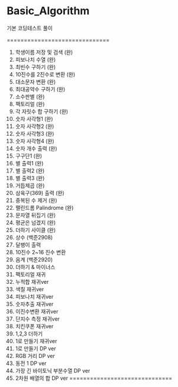 # Basic_Algorithm
기본 코딩테스트 풀이

==============================
1. 학생이름 저장 및 검색 (완)
2. 피보나치 수열 (완)
3. 최빈수 구하기 (완)
4. 10진수를 2진수로 변환 (완)
5. 대소문자 변환 (완)
6. 최대공약수 구하기 (완)
7. 소수판별 (완)
8. 팩토리얼 (완)
9. 각 자릿수 합 구하기 (완)
10. 숫자 사각형1 (완)
11. 숫자 사각형2 (완)
12. 숫자 사각형3 (완)
13. 숫자 사각형4 (완)
14. 숫자 개수 출력 (완)
15. 구구단1 (완)
16. 별 출력1 (완)
17. 별 출력2 (완)
18. 별 출력3 (완)
19. 거듭제곱 (완)
20. 삼육구(369) 출력 (완)
21. 중복된 수 제거 (완)
22. 팰린드롬 Palindrome (완)
23. 문자열 뒤집기 (완)
24. 평균은 넘겠지 (완)
25. 더하기 사이클 (완)
26. 상수 (백준2908)
27. 달팽이 출력
28. 10진수 2~16 진수 변환
29. 음계 (백준2920)
30. 더하기 & 마이너스
31. 팩토리얼 재귀
32. 누적합 재귀ver
33. 색칠 재귀ver
34. 피보나치 재귀ver
35. 숫자추출 재귀ver
36. 이진수변환 재귀ver
37. 단지수 측정 재귀ver
38. 치킨쿠폰 재귀ver
39. 1,2,3 더하기
40. 1로 만들기 재귀ver
41. 1로 만들기 DP ver
42. RGB 거리 DP ver
43. 동전 1 DP ver
44. 가장 긴 바이토닉 부분수열 DP ver
45. 2차원 배열의 합 DP ver
==============================
